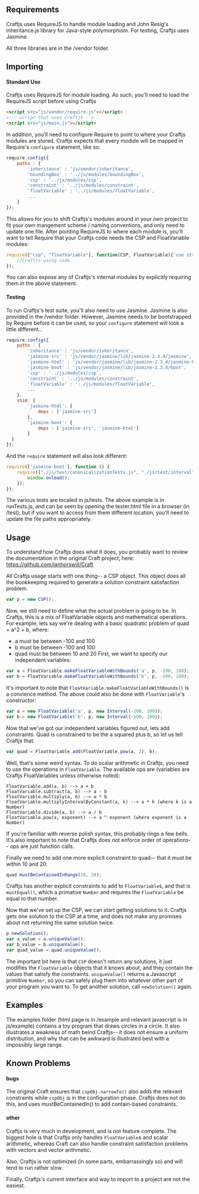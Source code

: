 ## Requirements
Craftjs uses RequireJS to handle module loading and John Resig's inheritance.js library for Java-style polymorphism.
For testing, Craftjs uses Jasmine.

All three libraries are in the /vendor folder.

## Importing
#### Standard Use
Craftjs uses RequireJS for module loading.  As such, you'll need to load the RequireJS script before
using Craftjs
```html
<script src="js/vendor/require.js"></script>
<!-- script that uses Craftjs -->
<script src="js/main.js"></script>
```
In addition, you'll need to configure Require to point to where your Craftjs modules
are stored.  Craftjs expects that every module will be mapped in Require's ```configure``` statement,
like so:
```javascript
require.config({
    paths : {
        'inheritance' : 'js/vendor/inheritance',
        'boundingBox' : '../js/modules/boundingBox',
        'csp' : '../js/modules/csp',
        'constraint' : '../js/modules/constraint',
        'floatVariable' : '../js/modules/floatVariable',
        ...
    }
});
```
This allows for you to shift Craftjs's modules around in your own project to fit
your own mangement scheme / naming conventions, and only need to update one file.
After pointing RequireJS to where each module is, you'll want to tell Require that your Craftjs
code needs the CSP and FloatVariable modules:
```javascript
require(["csp", "floatVariable"], function(CSP, FloatVariable){'use strict';
	//Craftjs-using code.
});
```
You can also expose any of Craftjs's internal modules by explicitly requiring them in the above statement.
#### Testing
To run Craftjs's test suite, you'll also need to use Jasmine.  Jasmine is also provided in the /vendor folder.
However, Jasmine needs to be bootstrapped by Require before it can be used, so your `configure` statement
will look a little different...
```javascript
require.config({
    paths : {
        'inheritance' : 'js/vendor/inheritance',
        'jasmine-src' : 'js/vendor/jasmine/lib/jasmine-2.3.4/jasmine',
        'jasmine-html' : 'js/vendor/jasmine/lib/jasmine-2.3.4/jasmine-html',
        'jasmine-boot' : 'js/vendor/jasmine/lib/jasmine-2.3.4/boot',
        'csp' : '../js/modules/csp',
        'constraint' : '../js/modules/constraint',
        'floatVariable' : '../js/modules/floatVariable',
        ...
    },
    shim: {
        'jasmine-html': {
            deps : ['jasmine-src']
        },
        'jasmine-boot': {
            deps : ['jasmine-src', 'jasmine-html']
        }
  }
});
```
And the `require` statement will also look different:
```javascript
require(['jasmine-boot'], function () {
    require(["./js/test/canonicalizationTests.js", "./js/test/intervalTests.js", "./js/test/restorableTests.js", "./js/test/scalarArithmeticTests.js"], function(CanonicalizationTests, IntervalTests, RestorableTests, ScalarArithmeticTests){'use strict';
        window.onload();
    });
});
```
The various tests are located in js/tests.  The above example is in runTests.js, and can be seen by opening the tester.html file in a browser (in /test), but if you want to access from them different location, you'll need to update the file paths appropriately.

## Usage
To understand how Craftjs does what it does, you probably want to review the
documentation in the original Craft project, here:
https://github.com/ianhorswill/Craft

All Craftjs usage starts with one thing-- a CSP object.  This object does all the
bookkeeping required to generate a solution constraint satisfaction problem.
```javascript
var p = new CSP();
```
Now, we still need to define what the actual problem is going to be.  In Craftjs,
this is a mix of FloatVariable objects and mathematical operations.  For example,
lets say we're dealing with a basic quadratic problem of quad = a^2 + b, where:
* a must be between -100 and 100
* b must be between -100 and 100
* quad must be between 10 and 20
First, we want to specify our independent variables:
```javascript
var a = FloatVariable.makeFloatVariableWithBounds('a', p, -100, 100);
var b = FloatVariable.makeFloatVariableWithBounds('b', p, -100, 100);
```

It's important to note that `FloatVariable.makeFloatVariableWithBounds()` is a
convience method.  The above could also be done with `FloatVariable`'s constructor:
```javascript
var a = new FloatVariable('a', p, new Interval(-100, 100));
var b = new FloatVariable('b', p, new Interval(-100, 100));
```

Now that we've got our independent variables figured out, lets add constraints.
Quad is constrained to be the a squared plus b, so let us tell Craftjs that.
```Javascript
var quad = FloatVariable.add(FloatVariable.pow(a, 2), b);
```

Well, that's some weird syntax.  To do scalar arithmetic in Craftjs, you need to
use the operations in `FloatVariable`.  The available ops are (variables are
Craftjs FloatVariables unless otherwise noted):
```
FloatVariable.add(a, b) --> a + b
FloatVariable.subtract(a, b) --> a - b
FloatVariable.multiply(a, b) --> a * b
FloatVariable.multiplyIntervalByConstant(a, k) --> a * k (where k is a Number)
FloatVariable.divide(a, b) --> a / b
FloatVariable.pow(a, exponent) --> a ^ exponent (where exponent is a Number)
```

If you're familiar with reverse polish syntax, this probably rings a few bells.
It's also important to note that Craftjs does not enforce order of operations--
ops are just function calls.

Finally we need to add one more explicit constraint to quad-- that it must be within
10 and 20.
```javascript
quad.mustBeContainedInRange(10, 20);
```

Craftjs has another explicit constraints to add to `FloatVariable`s, and that is
`mustEqual()`, which a primative `Number` and requires the `FloatVariable` be equal to that number.

Now that we've set up the CSP, we can start getting solutions to it.  Craftjs gets one
solution to the CSP at a time, and does not make any promises about not returning the same solution twice.
```javascript
p.newSolution();
var a_value = a.uniqueValue();
var b_value = b.uniqueValue();
var quad_value = quad.uniqueValue();
```

The important bit here is that `CSP` doesn't return any solutions, it just modifies the `FloatVariable`
objects that it knows about, and they contain the values that satisfy the constraints.
`uniqueValue()` returns a Javascript primitive `Number`, so you can safely plug them
into whatever other part of your program you want to.  To get another solution,
call `newSolution()` again.

## Examples
The examples folder (html page is in /example and relevant javascript is in js/example) contains a toy program that draws circles in a circle.  It also illustrates a weakness of math beind Craftjs-- it does not ensure a uniform distribution, and why that can be awkward is illustrated best with a impossibly large range.

## Known Problems
#### bugs
The original Craft ensures that `cspObj.narrowTo()` also adds the relevant constraints while `cspObj` is in
the configuration phase.  Craftjs does not do this, and uses mustBeContainedIn() to add contain-based constraints.

#### other
Craftjs is very much in development, and is not feature complete.  The biggest hole
is that Craftjs only handles `FloatVariable`s and scalar arithmetic, whereas Craft
can also handle constraint satisfaction problems with vectors and vector arithmetic.

Also, Craftjs is not optimized (in some parts, embarrassingly so) and will tend to run
rather slow.

Finally, Craftjs's current interface and way to import to a project are not the easiest.
